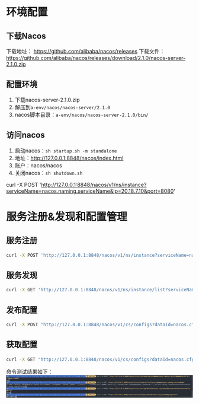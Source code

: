 # 环境配置
## 下载Nacos
下载地址： https://github.com/alibaba/nacos/releases
下载文件：https://github.com/alibaba/nacos/releases/download/2.1.0/nacos-server-2.1.0.zip

## 配置环境
1. 下载nacos-server-2.1.0.zip
2. 解压到`a-env/nacos/nacos-server/2.1.0`
3. nacos脚本目录：`a-env/nacos/nacos-server-2.1.0/bin/`

## 访问nacos
1. 启动nacos：`sh startup.sh -m standalone`
2. 地址：http://127.0.0.1:8848/nacos/index.html
3. 账户：nacos/nacos
4. 关闭nacos：`sh shutdown.sh`


curl -X POST 'http://127.0.0.1:8848/nacos/v1/ns/instance?serviceName=nacos.naming.serviceName&ip=20.18.7.10&port=8080'

# 服务注册&发现和配置管理
## 服务注册
```bash
curl -X POST 'http://127.0.0.1:8848/nacos/v1/ns/instance?serviceName=nacos.naming.serviceName&ip=20.18.7.10&port=8080'
```

## 服务发现
```bash
curl -X GET 'http://127.0.0.1:8848/nacos/v1/ns/instance/list?serviceName=nacos.naming.serviceName'
```
## 发布配置
```bash
curl -X POST "http://127.0.0.1:8848/nacos/v1/cs/configs?dataId=nacos.cfg.dataId&group=test&content=HelloWorld"
```

## 获取配置
```bash
curl -X GET "http://127.0.0.1:8848/nacos/v1/cs/configs?dataId=nacos.cfg.dataId&group=test"
```

命令测试结果如下：
![01.curl.demo.png](./assets/01.curl.demo.png)
